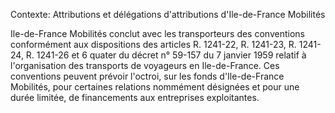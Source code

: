 Contexte: Attributions et délégations d'attributions          d'Ile-de-France Mobilités

Ile-de-France Mobilités conclut avec les transporteurs des conventions conformément aux dispositions des articles R. 1241-22, R. 1241-23, R. 1241-24, R. 1241-26 et 6 quater du décret n° 59-157 du 7 janvier 1959 relatif à l'organisation des transports de voyageurs en Ile-de-France. Ces conventions peuvent prévoir l'octroi, sur les fonds d'Ile-de-France Mobilités, pour certaines relations nommément désignées et pour une durée limitée, de financements aux entreprises exploitantes.